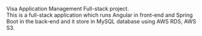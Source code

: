 Visa Application Management Full-stack project.  
This is a full-stack application which runs Angular in front-end and Spring Boot in the back-end and it store in MySQL database using AWS RDS, AWS S3.
